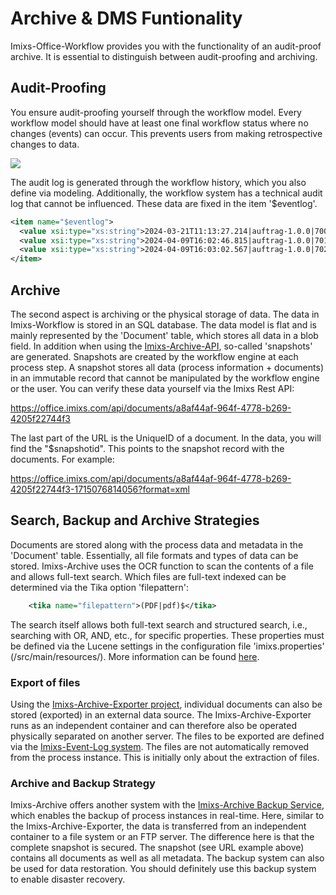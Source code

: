 # Archive & DMS Funtionality

Imixs-Office-Workflow provides you with the functionality of an audit-proof archive. It is essential to distinguish between audit-proofing and archiving. 

## Audit-Proofing 

You ensure audit-proofing yourself through the workflow model. Every workflow model should have at least one final workflow status where no changes (events) can occur. This prevents users from making retrospective changes to data.

<img class="screenshot" src="archive-01.png" />

The audit log is generated through the workflow history, which you also define via modeling. Additionally, the workflow system has a technical audit log that cannot be influenced. These data are fixed in the item '$eventlog'.

```xml
<item name="$eventlog">
  <value xsi:type="xs:string">2024-03-21T11:13:27.214|auftrag-1.0.0|7000.20|7010|</value>
  <value xsi:type="xs:string">2024-04-09T16:02:46.815|auftrag-1.0.0|7010.20|7020|</value>
  <value xsi:type="xs:string">2024-04-09T16:03:02.567|auftrag-1.0.0|7020.41|7020|</value>
</item>
```

## Archive

The second aspect is archiving or the physical storage of data. The data in Imixs-Workflow is stored in an SQL database. The data model is flat and is mainly represented by the 'Document' table, which stores all data in a blob field. In addition when using the [Imixs-Archive-API](https://github.com/imixs/imixs-archive/tree/master/imixs-archive-api), so-called 'snapshots' are generated. Snapshots are created by the workflow engine at each process step. A snapshot stores all data (process information + documents) in an immutable record that cannot be manipulated by the workflow engine or the user. You can verify these data yourself via the Imixs Rest API:

https://office.imixs.com/api/documents/a8af44af-964f-4778-b269-4205f22744f3

The last part of the URL is the UniqueID of a document. In the data, you will find the "$snapshotid". This points to the snapshot record with the documents. For example:

https://office.imixs.com/api/documents/a8af44af-964f-4778-b269-4205f22744f3-1715076814056?format=xml

## Search, Backup and Archive Strategies

Documents are stored along with the process data and metadata in the 'Document' table. Essentially, all file formats and types of data can be stored. Imixs-Archive uses the OCR function to scan the contents of a file and allows full-text search. Which files are full-text indexed can be determined via the Tika option 'filepattern': 

```xml
    <tika name="filepattern">(PDF|pdf)$</tika>
```

The search itself allows both full-text search and structured search, i.e., searching with OR, AND, etc., for specific properties. These properties must be defined via the Lucene settings in the configuration file 'imixs.properties' (/src/main/resources/). More information can be found [here](https://www.imixs.org/doc/engine/queries.html).

### Export of files

Using the [Imixs-Archive-Exporter project](https://github.com/imixs/imixs-archive/tree/master/imixs-archive-exporter), individual documents can also be stored (exported) in an external data source. The Imixs-Archive-Exporter runs as an independent container and can therefore also be operated physically separated on another server. The files to be exported are defined via the [Imixs-Event-Log system](https://www.imixs.org/doc/engine/eventlogservice.html). The files are not automatically removed from the process instance. This is initially only about the extraction of files.

### Archive and Backup Strategy

Imixs-Archive offers another system with the [Imixs-Archive Backup Service](https://github.com/imixs/imixs-archive/tree/master/imixs-archive-backup), which enables the backup of process instances in real-time. Here, similar to the Imixs-Archive-Exporter, the data is transferred from an independent container to a file system or an FTP server. The difference here is that the complete snapshot is secured. The snapshot (see URL example above) contains all documents as well as all metadata. The backup system can also be used for data restoration. You should definitely use this backup system to enable disaster recovery.


